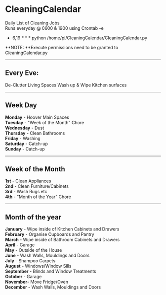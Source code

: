 # CleaningCalendar

Daily List of Cleaning Jobs  
Runs everyday @ 0600 & 1900 using Crontab -e  

 * 6,19 * * * python /home/pi/CleaningCalendar/CleaningCalendar.py  

**NOTE: **Execute permissions need to be granted to CleaningCalendar.py

****************  
## Every Eve:  
De-Clutter Living Spaces
Wash up & Wipe Kitchen surfaces  

****************  
## Week Day    
**Monday** - Hoover Main Spaces  
**Tuesday** - "Week of the Month" Chore  
**Wednesday** - Dust  
**Thursday** - Clean Bathrooms  
**Friday** - Washing  
**Saturday** - Catch-up  
**Sunday** - Catch-up  

****************  
## Week of the Month    
**1st** - Clean Appliances  
**2nd** - Clean Furniture/Cabinets  
**3rd** - Wash Rugs etc  
**4th** - "Month of the Year" Chore  

****************  
## Month of the year    
**January** - Wipe inside of Kitchen Cabinets and Drawers  
**February** - Organise Cupboards and Pantry  
**March** - Wipe inside of Bathroom Cabinets and Drawers  
**April** - Garage  
**May** - Outside of the House  
**June** - Wash Walls, Mouldings  and Doors  
**July** - Shampoo Carpets  
**August** - Windows/Window Sills  
**September** - Blinds and Window Treatments  
**October** - Garage  
**November**- Move Fridge/Oven  
**December** - Wash Walls, Mouldings  and Doors  
